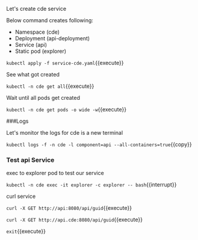 Let's create cde service

Below command creates following:

* Namespace (cde)
* Deployment (api-deployment)
* Service (api)
* Static pod (explorer)

`kubectl apply -f service-cde.yaml`{{execute}}

See what got created

`kubectl -n cde get all`{{execute}}

Wait until all pods get created

`kubectl -n cde get pods -o wide -w`{{execute}}

###Logs

Let's monitor the logs for cde is a new terminal

`kubectl logs -f -n cde -l component=api --all-containers=true`{{copy}}

### Test api Service

exec to explorer pod to test our service

`kubectl -n cde exec -it explorer -c explorer -- bash`{{interrupt}}

curl service

`curl -X GET http://api:8080/api/guid`{{execute}}

`curl -X GET http://api.cde:8080/api/guid`{{execute}}

`exit`{{execute}}